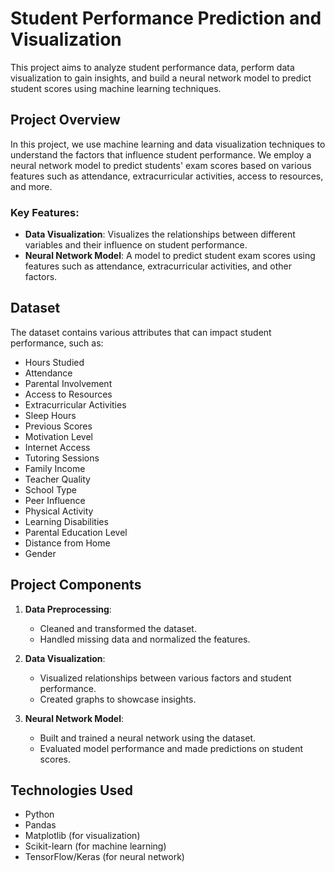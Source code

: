 # Student Performance Prediction and Visualization

This project aims to analyze student performance data, perform data visualization to gain insights, and build a neural network model to predict student scores using machine learning techniques.

## Project Overview

In this project, we use machine learning and data visualization techniques to understand the factors that influence student performance. We employ a neural network model to predict students' exam scores based on various features such as attendance, extracurricular activities, access to resources, and more.

### Key Features:

- **Data Visualization**: Visualizes the relationships between different variables and their influence on student performance.
- **Neural Network Model**: A model to predict student exam scores using features such as attendance, extracurricular activities, and other factors.

## Dataset

The dataset contains various attributes that can impact student performance, such as:

- Hours Studied
- Attendance
- Parental Involvement
- Access to Resources
- Extracurricular Activities
- Sleep Hours
- Previous Scores
- Motivation Level
- Internet Access
- Tutoring Sessions
- Family Income
- Teacher Quality
- School Type
- Peer Influence
- Physical Activity
- Learning Disabilities
- Parental Education Level
- Distance from Home
- Gender

## Project Components

1. **Data Preprocessing**: 
   - Cleaned and transformed the dataset.
   - Handled missing data and normalized the features.

2. **Data Visualization**:
   - Visualized relationships between various factors and student performance.
   - Created graphs to showcase insights.

3. **Neural Network Model**:
   - Built and trained a neural network using the dataset.
   - Evaluated model performance and made predictions on student scores.

## Technologies Used

- Python
- Pandas
- Matplotlib (for visualization)
- Scikit-learn (for machine learning)
- TensorFlow/Keras (for neural network)

